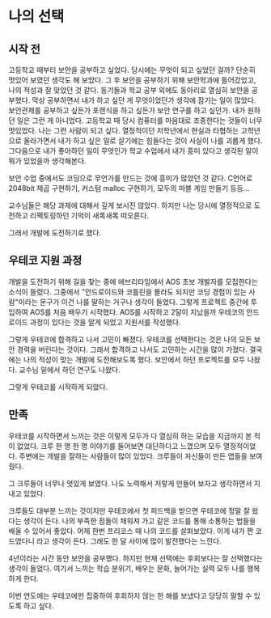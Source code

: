 # 나의 선택

## 시작 전

고등학교 때부터 보안을 공부하고 싶었다. 당시에는 무엇이 되고 싶었던 걸까? 단순히 멋있어 보였던 생각도 해 보았다. 그 후 보안을 공부하기 위해 보안학과에 들어갔었고, 나의 적성과 잘 맞았던 것 같다. 동기들과 학교 공부 외에도 동아리로 열심히 보안을 공부했다. 막상 공부하면서 내가 하고 싶던 게 무엇이었던가 생각에 잠기는 일이 많았다. 보안관제를 공부하고 싶든가 포렌식을 하고 싶든가 보안 연구를 하고 싶던가. 내가 원하던 일은 그런 게 아니었다. 고등학교 때 당시 컴퓨터를 마음대로 조종한다는 것들이 너무 멋있었다. 나는 그런 사람이 되고 싶다. 열정적이던 저학년에서 현실과 타협하는 고학년으로 올라가면서 내가 하고 싶은 일로 살기에는 힘들다는 것이 사실이 나를 괴롭게 했다. 그다음으로 내가 좋아하던 일이 무엇인가 학교 수업에서 내가 흥미 있다고 생각된 일이 뭐가 있었을까 생각해본다.

보안 수업 중에서도 코딩으로 무언가를 만드는 것에 흥미가 많았던 것 같다. C언어로 2048bit 제곱 구현하기, 커스텀 malloc 구현하기, 모두의 마블 게임 만들기 등등...

교수님들은 해당 과제에 대해서 깊게 보시진 않았다. 하지만 나는 당시에 열정적으로 도전하고 리팩토링하던 기억이 새록새록 떠오른다.

그래서 개발에 도전하기로 했다.

## 우테코 지원 과정

개발을 도전하기 위해 길을 찾는 중에 에브리타임에서 AOS 초보 개발자를 모집한다는 소식이 들렸다. 그중에서 "안드로이드와 코틀린을 몰라도 되지만 코딩 경험이 있는 사람"이라는 문구가 이건 나를 말하는 거구나 생각이 들었다. 그렇게 프로젝트 중간에 투입하여 AOS를 처음 배우기 시작했다. AOS를 시작하고 2달이 지났을까 우테코의 안드로이드 과정이 있다는 것을 알게 되었고 지원서를 작성했다.

그렇게 우테코에 합격하고 나서 고민이 빠졌다. 우테코를 선택한다는 것은 나의 모든 보안 경력을 버린다는 것이다. 그래서 합격하고 나서도 고민하는 시간을 많이 가졌다. 결국에는 나의 적성이 맞는 개발에 도전해보도록 했다. 보안에서 하던 프로젝트를 모두 나왔다. 교수님 밑에서 하던 연구도 나왔다.

그렇게 우테코를 시작하게 되었다.

## 만족

우테코를 시작하면서 느끼는 것은 이렇게 모두가 다 열심히 하는 모습을 지금까지 본 적이 없었다. 크루 한 명 한 명 이야기를 들어보면 대단하다고 느꼈으며 모두 열정적이었다. 주변에는 개발을 잘하는 사람들이 많이 있었다. 크루들이 자신들이 만든 앱들을 보여줬다.

그 크루들이 너무나 멋있게 보였다. 나도 노력해서 저렇게 만들어 보자고 생각하면서 지내고 있었다.

크루들도 대부분 느끼는 것이지만 우테코에서 첫 피드백을 받으면 우테코에 정말 잘 왔다는 생각이 든다. 나의 부족한 점들이 채워져 가고 같은 코드를 통해 소통하는 법들을 배울 수 있어서 좋았다. 어제 한번 프리코스 때 나의 코드를 살펴보았다. 이게 내가 짠 코드였다니 라고 생각이 든다. 그래도 한 달 사이에 많이 발전했다는 느낀다.

4년이라는 시간 동안 보안을 공부했다. 하지만 현재 선택에는 후회보다는 잘 선택했다는 생각이 들었다. 여기서 느끼는 학습 분위기, 배우는 문화, 늘어가는 실력 모두 나를 행복하게 한다.

이번 연도에는 우테코에만 집중하여 후회하지 않는 한 해를 보냈다고 당당히 말할 수 있도록 하고 싶다.
